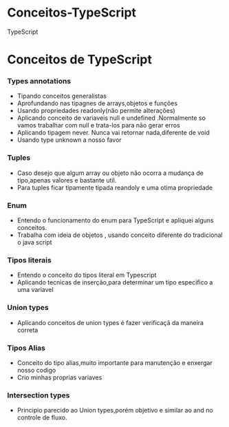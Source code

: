 # Conceitos-TypeScript
TypeScript
# Conceitos de TypeScript
### Types annotations
- Tipando conceitos generalistas
- Aprofundando nas tipagnes de arrays,objetos e funções
- Usando propriedades readonly(não permite alterações)
- Aplicando conceito de variaveis null e undefined .Normalmente so vamos trabalhar com null e trata-los para não gerar erros
- Aplicando tipagem never. Nunca vai retornar nada,diferente de void
- Usando type unknown  a nosso favor

### Tuples
- Caso desejo que algum array ou objeto  não ocorra a mudança de tipo,apenas valores e bastante util.
- Para tuples ficar tipamente tipada reandoly e uma otima propriedade 

### Enum
- Entendo o funcionamento do enum para TypeScript e apliquei alguns conceitos.
- Trabalha com ideia de objetos , usando conceito diferente do tradicional o java script

### Tipos literais
- Entendo o conceito do tipos literal em Typescript
- Aplicando tecnicas de inserção,para determinar um tipo especifico a uma variavel

### Union types
- Aplicando conceitos de union types é fazer verificaçã da maneira correta

### Tipos Alias
- Conceito do tipo alias,muito importante para manutenção e enxergar nosso codigo
- Crio minhas proprias variaves

### Intersection types
- Principio parecido ao Union types,porém objetivo e similar ao and no controle de fluxo.
